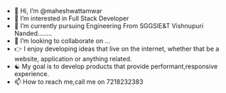 - 👋 Hi, I’m @maheshwattamwar
- 👀 I’m interested in Full Stack Developer
- 🌱 I’m currently pursuing Engineering From SGGSIE&T Vishnupuri Nanded........
- 💞️ I’m looking to collaborate on ...
- 👉 I enjoy developing ideas that live on the internet, whether that be a website, application or anything related.
-  ☯ My goal is to develop products that provide performant,responsive experience.  
- 📫 How to reach me,call me on 7218232383

<!---
mahiwattamwar/mahiwattamwar is a ✨ special ✨ repository because its `README.md` (this file) appears on your GitHub profile.
You can click the Preview link to take a look at your changes.
--->
